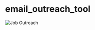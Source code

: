 # email_outreach_tool

![Job Outreach](https://github.com/user-attachments/assets/5672b063-e8fe-4b8b-8364-5ae8eb8cbbd1)
